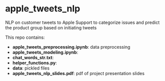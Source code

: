# apple_tweets_nlp
NLP on customer tweets to Apple Support to categorize issues and predict the product group based on initiating tweets

This repo contains:
- **apple_tweets_preprocessing.ipynb**: data preprocessing
- **apple_tweets_modeling.ipynb**: 
- **chat_words_str.txt**: 
- **helper_functions.py**: 
- **data**: pickled files
- **apple_tweets_nlp_slides.pdf**: pdf of project presentation slides

